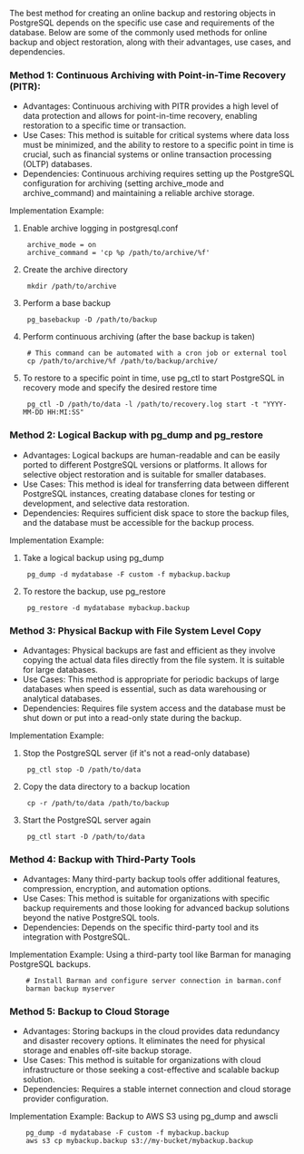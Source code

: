 The best method for creating an online backup and restoring objects in PostgreSQL depends on the specific use case and requirements of the database. Below are some of the commonly used methods for online backup and object restoration, along with their advantages, use cases, and dependencies.

### Method 1: Continuous Archiving with Point-in-Time Recovery (PITR):

- Advantages: Continuous archiving with PITR provides a high level of data protection and allows for point-in-time recovery, enabling restoration to a specific time or transaction.
- Use Cases: This method is suitable for critical systems where data loss must be minimized, and the ability to restore to a specific point in time is crucial, such as financial systems or online transaction processing (OLTP) databases.
- Dependencies: Continuous archiving requires setting up the PostgreSQL configuration for archiving (setting archive_mode and archive_command) and maintaining a reliable archive storage.

Implementation Example:

1. Enable archive logging in postgresql.conf

        archive_mode = on
        archive_command = 'cp %p /path/to/archive/%f'

2. Create the archive directory

        mkdir /path/to/archive

3. Perform a base backup
    
        pg_basebackup -D /path/to/backup

4. Perform continuous archiving (after the base backup is taken)

        # This command can be automated with a cron job or external tool
        cp /path/to/archive/%f /path/to/backup/archive/

5. To restore to a specific point in time, use pg_ctl to start PostgreSQL in recovery mode and specify the desired restore time

        pg_ctl -D /path/to/data -l /path/to/recovery.log start -t "YYYY-MM-DD HH:MI:SS"

### Method 2: Logical Backup with pg_dump and pg_restore

- Advantages: Logical backups are human-readable and can be easily ported to different PostgreSQL versions or platforms. It allows for selective object restoration and is suitable for smaller databases.
- Use Cases: This method is ideal for transferring data between different PostgreSQL instances, creating database clones for testing or development, and selective data restoration.
- Dependencies: Requires sufficient disk space to store the backup files, and the database must be accessible for the backup process.

Implementation Example:

1. Take a logical backup using pg_dump

        pg_dump -d mydatabase -F custom -f mybackup.backup

2. To restore the backup, use pg_restore

        pg_restore -d mydatabase mybackup.backup


### Method 3: Physical Backup with File System Level Copy

- Advantages: Physical backups are fast and efficient as they involve copying the actual data files directly from the file system. It is suitable for large databases.
- Use Cases: This method is appropriate for periodic backups of large databases when speed is essential, such as data warehousing or analytical databases.
- Dependencies: Requires file system access and the database must be shut down or put into a read-only state during the backup.

Implementation Example:

1. Stop the PostgreSQL server (if it's not a read-only database)

        pg_ctl stop -D /path/to/data

2. Copy the data directory to a backup location

        cp -r /path/to/data /path/to/backup

3. Start the PostgreSQL server again

        pg_ctl start -D /path/to/data


### Method 4: Backup with Third-Party Tools

- Advantages: Many third-party backup tools offer additional features, compression, encryption, and automation options.
- Use Cases: This method is suitable for organizations with specific backup requirements and those looking for advanced backup solutions beyond the native PostgreSQL tools.
- Dependencies: Depends on the specific third-party tool and its integration with PostgreSQL.

Implementation Example: Using a third-party tool like Barman for managing PostgreSQL backups.

        # Install Barman and configure server connection in barman.conf
        barman backup myserver

### Method 5: Backup to Cloud Storage

- Advantages: Storing backups in the cloud provides data redundancy and disaster recovery options. It eliminates the need for physical storage and enables off-site backup storage.
- Use Cases: This method is suitable for organizations with cloud infrastructure or those seeking a cost-effective and scalable backup solution.
- Dependencies: Requires a stable internet connection and cloud storage provider configuration.

Implementation Example: Backup to AWS S3 using pg_dump and awscli

        pg_dump -d mydatabase -F custom -f mybackup.backup
        aws s3 cp mybackup.backup s3://my-bucket/mybackup.backup
